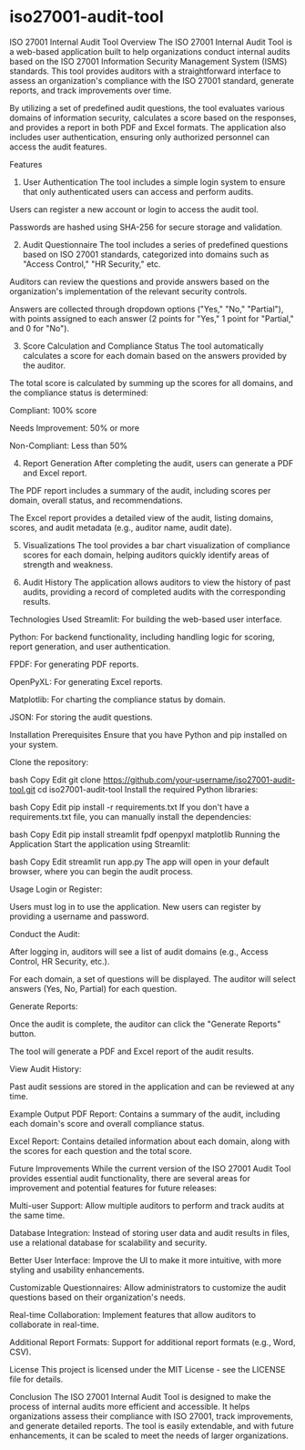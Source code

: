 # iso27001-audit-tool
ISO 27001 Internal Audit Tool
Overview
The ISO 27001 Internal Audit Tool is a web-based application built to help organizations conduct internal audits based on the ISO 27001 Information Security Management System (ISMS) standards. This tool provides auditors with a straightforward interface to assess an organization's compliance with the ISO 27001 standard, generate reports, and track improvements over time.

By utilizing a set of predefined audit questions, the tool evaluates various domains of information security, calculates a score based on the responses, and provides a report in both PDF and Excel formats. The application also includes user authentication, ensuring only authorized personnel can access the audit features.

Features
1. User Authentication
The tool includes a simple login system to ensure that only authenticated users can access and perform audits.

Users can register a new account or login to access the audit tool.

Passwords are hashed using SHA-256 for secure storage and validation.

2. Audit Questionnaire
The tool includes a series of predefined questions based on ISO 27001 standards, categorized into domains such as "Access Control," "HR Security," etc.

Auditors can review the questions and provide answers based on the organization's implementation of the relevant security controls.

Answers are collected through dropdown options ("Yes," "No," "Partial"), with points assigned to each answer (2 points for "Yes," 1 point for "Partial," and 0 for "No").

3. Score Calculation and Compliance Status
The tool automatically calculates a score for each domain based on the answers provided by the auditor.

The total score is calculated by summing up the scores for all domains, and the compliance status is determined:

Compliant: 100% score

Needs Improvement: 50% or more

Non-Compliant: Less than 50%

4. Report Generation
After completing the audit, users can generate a PDF and Excel report.

The PDF report includes a summary of the audit, including scores per domain, overall status, and recommendations.

The Excel report provides a detailed view of the audit, listing domains, scores, and audit metadata (e.g., auditor name, audit date).

5. Visualizations
The tool provides a bar chart visualization of compliance scores for each domain, helping auditors quickly identify areas of strength and weakness.

6. Audit History
The application allows auditors to view the history of past audits, providing a record of completed audits with the corresponding results.

Technologies Used
Streamlit: For building the web-based user interface.

Python: For backend functionality, including handling logic for scoring, report generation, and user authentication.

FPDF: For generating PDF reports.

OpenPyXL: For generating Excel reports.

Matplotlib: For charting the compliance status by domain.

JSON: For storing the audit questions.

Installation
Prerequisites
Ensure that you have Python and pip installed on your system.

Clone the repository:

bash
Copy
Edit
git clone https://github.com/your-username/iso27001-audit-tool.git
cd iso27001-audit-tool
Install the required Python libraries:

bash
Copy
Edit
pip install -r requirements.txt
If you don't have a requirements.txt file, you can manually install the dependencies:

bash
Copy
Edit
pip install streamlit fpdf openpyxl matplotlib
Running the Application
Start the application using Streamlit:

bash
Copy
Edit
streamlit run app.py
The app will open in your default browser, where you can begin the audit process.

Usage
Login or Register:

Users must log in to use the application. New users can register by providing a username and password.

Conduct the Audit:

After logging in, auditors will see a list of audit domains (e.g., Access Control, HR Security, etc.).

For each domain, a set of questions will be displayed. The auditor will select answers (Yes, No, Partial) for each question.

Generate Reports:

Once the audit is complete, the auditor can click the "Generate Reports" button.

The tool will generate a PDF and Excel report of the audit results.

View Audit History:

Past audit sessions are stored in the application and can be reviewed at any time.

Example Output
PDF Report: Contains a summary of the audit, including each domain's score and overall compliance status.

Excel Report: Contains detailed information about each domain, along with the scores for each question and the total score.

Future Improvements
While the current version of the ISO 27001 Audit Tool provides essential audit functionality, there are several areas for improvement and potential features for future releases:

Multi-user Support: Allow multiple auditors to perform and track audits at the same time.

Database Integration: Instead of storing user data and audit results in files, use a relational database for scalability and security.

Better User Interface: Improve the UI to make it more intuitive, with more styling and usability enhancements.

Customizable Questionnaires: Allow administrators to customize the audit questions based on their organization's needs.

Real-time Collaboration: Implement features that allow auditors to collaborate in real-time.

Additional Report Formats: Support for additional report formats (e.g., Word, CSV).

License
This project is licensed under the MIT License - see the LICENSE file for details.

Conclusion
The ISO 27001 Internal Audit Tool is designed to make the process of internal audits more efficient and accessible. It helps organizations assess their compliance with ISO 27001, track improvements, and generate detailed reports. The tool is easily extendable, and with future enhancements, it can be scaled to meet the needs of larger organizations.
